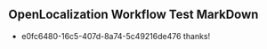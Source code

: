 ## OpenLocalization Workflow Test MarkDown
* e0fc6480-16c5-407d-8a74-5c49216de476 thanks!

<!--HONumber=Jul16_HO4-->


